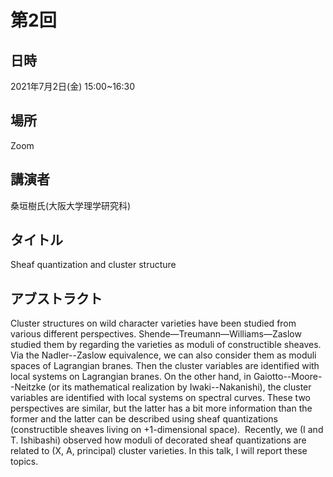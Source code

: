 # 第2回
## 日時
2021年7月2日(金) 15:00~16:30
    
## 場所
Zoom
    
## 講演者
桑垣樹氏(大阪大学理学研究科)
    
## タイトル
Sheaf quantization and cluster structure
    
## アブストラクト
Cluster structures on wild character varieties have been studied from various different perspectives. Shende—Treumann—Williams—Zaslow studied them by regarding the varieties as moduli of constructible sheaves. Via the Nadler--Zaslow equivalence, we can also consider them as moduli spaces of Lagrangian branes. Then the cluster variables are identified with local systems on Lagrangian branes. On the other hand, in Gaiotto--Moore--Neitzke (or its mathematical realization by Iwaki--Nakanishi), the cluster variables are identified with local systems on spectral curves. These two perspectives are similar, but the latter has a bit more information than the former and the latter can be described using sheaf quantizations (constructible sheaves living on +1-dimensional space).  Recently, we (I and T. Ishibashi) observed how moduli of decorated sheaf quantizations are related to (X, A, principal) cluster varieties. In this talk, I will report these topics.
